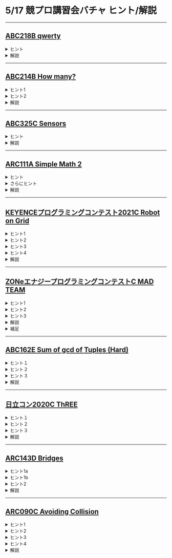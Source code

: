 # 5/17 競プロ講習会バチャ ヒント/解説

---
## [ABC218B qwerty](https://atcoder.jp/contests/abc218/tasks/abc218_b)

<details><summary> ヒント </summary>

数を文字に変換する方法を習得しましょう！<br>さまざまな方法がありますが、<br>

・c++では ```(char)('a' + i)```<br>
・pythonでは ``` chr(97 + i) ```<br>

によって、 'a' の $i$ 個先の英小文字が得られます。

</details>

<details><summary> 解説 </summary>

・c++では ```(char)('a' + i)```<br>
・pythonでは ``` chr(97 + i) ```<br>

によって、 'a' の $i$ 個先の英小文字が得られます。

実装例 (Python)
```python
P = list(map(int, input().split()))
res = ""
for p in P:
    res += chr(97 + p-1)
print(res)

```

実装例 (C++)
```cpp
#include<bits/stdc++.h>
using namespace std;

int main(){
    string res = "";
    for(int i = 0; i < 26; i++){
        int p; cin >> p;
        res += char('a' + p-1);
    }
    cout << res << '\n';
}

```

</details>

---
    
## [ABC214B How many?](https://atcoder.jp/contests/abc214/tasks/abc214_b)

<details><summary> ヒント1 </summary>

全探索をしたいですが、$a,b,c$ をそれぞれいくつまで探索すればよいでしょうか。それぞれ $10000$ まで試していては間に合いません。

</details>

<details><summary> ヒント2 </summary>

$a+b+c \leq S$ と、$(a,b,c)$ が非負整数であるという条件から、探索範囲を絞ることができます。

</details>

<details><summary> 解説 </summary>

非負整数の組 $(a,b,c)$ が $a+b+c \leq S$ を満たすなら、$a \leq S$ かつ $b \leq S$ かつ $c \leq S$ です。
よって、この範囲で $(a,b,c)$ を全探索し、二つの条件を満たすか調べれば良いです。  
これは、「探索範囲を絞る」という典型テクニックです。

計算量は $\mathrm{O}(S^3)$ で、 $S \leq 100$ であるため十分高速に動作します。

実装例 (Python)
```python
s,t = map(int,input().split())
ans = 0
for i in range(0,101):
    for j in range(0,101):
        for k in range(0,101):
            if i+j+k <= s and i*j*k <= t:
                ans += 1
print(ans)
```

実装例 (C++)
```cpp
#include <bits/stdc++.h>
using namespace std;

int main(){
    int s,t;
    cin >> s >> t;
    int ans = 0;
    for(int i = 0;i <= s;i++){
        for(int j = 0;j <= s;j++){
            for(int k = 0;k <= s;k++){
                if(i+j+k <= s && i*j*k <= t){
                    ans++;
                }
            }
        }
    }
    cout << ans <<endl;
}
```            
</details> 
    
---
## [ABC325C Sensors](https://atcoder.jp/contests/abc325/tasks/abc325_c)

<details><summary> ヒント </summary>
この問題をグラフの言葉で表すとどうなるか考えてみよう．
</details>

<details><summary> 解説 </summary>
    
[URL](https://drive.google.com/file/d/1-Z8kyYQZfOuHrkdh_GsrIGRfKr3TWEui/view)
    
<iframe src="https://drive.google.com/file/d/1-Z8kyYQZfOuHrkdh_GsrIGRfKr3TWEui/preview" width="800" height="500"　allow="accelerometer; autoplay; clipboard-write; encrypted-media; gyroscope; picture-in-picture" allowfullscreen></iframe>
    
</details>

---
    
## [ARC111A Simple Math 2](https://atcoder.jp/contests/arc111/tasks/arc111_a)

<details><summary> ヒント </summary>

あまりの関係する整数問題では、商とあまりの関係式に落とし込んで考えると見通しが良くなることがあります。

たとえば、

$10^N = Q * M + R \quad (0 \leq R \lt M)$

$Q = q * M + r  \quad (0 \leq r \lt M)$

とおくとき、<br>
問題文で与えられた $\lfloor \frac{10^N}{M} \rfloor$ は上の $Q$ に、それをMで割ったあまりは $r$ にそれぞれ対応しています。

上の2つの式を用いて $r$ を求めやすい形に表してみましょう。

</details>

<details><summary> さらにヒント </summary>

ふたつの関係式について、一つ目の式の $Q$ に二つ目の式を代入してみましょう。

すると、

$10^N = (q * M + r) * M + R$

整理して、関係式

$10^N = q * M^2 + r * M + R$

が得られます。<br>
この式をよく見てみると、 $10^N$ を $M^2$ で割ったあまりが $r * M + R$ ,
さらに $r * M + R$ を $M$ で割ったあまりがちょうど $r$ に対応していると捉えることができます。

したがって、求める値は「 $10^N$ を $M^2$ で割ったあまりを $M$ で割った時の商」に等しいです。

(注意)  
・C++の場合、$10^N$ が大きすぎてこのままでは直接計算できません。繰り返し二乗法を用いましょう。 [繰り返し二乗法とは?](https://algo-logic.info/calc-pow/)  
・Pythonの場合、繰り返し二乗法が標準のpow関数に実装されています。

</details>

<details><summary> 解説 </summary>

求める値は「 $10^N$ を $M^2$ で割ったあまりを $M$ で割った時の商」に等しいです。考え方のポイントは上のヒントを参考にしてください。

実装例 (Python)
```python
N, M = map(int, input().split())
Q = pow(10, N, M*M)
print(Q // M)

```

実装例 (C++)
```cpp
#include<bits/stdc++.h>
using namespace std;

int main(){
    int64_t res = 1;
    int64_t N, M; cin >> N >> M;
    int64_t M2 = M*M;
    vector<int64_t> dp(61); // dp[i] := 10^(2^i)をM^2で割ったあまり
    dp[0] = 10 % M2;
    for(int64_t i = 1; i < 61; i++) dp[i] = dp[i-1] * dp[i-1] % M2;
    for(int64_t i = 0; i < 61; i++){
        if((N >> i)&1){
            res *= dp[i];
            res %= M2;
        }
    }
    res /= M;
    cout << res << '\n';
}

```

</details>

---
    
## [KEYENCEプログラミングコンテスト2021C Robot on Grid](https://atcoder.jp/contests/keyence2021/tasks/keyence2021_c)

<details><summary> ヒント1 </summary>

もしも空白マスが無い場合、どのような解法で解けるでしょうか。

</details>

<details><summary> ヒント2 </summary>

空白マスがある場合は、同じ経路が答えに複数回加算されます。ある経路が答えに何回加算されるか考えましょう。

</details>

<details><summary> ヒント3 </summary>

各経路は、「そのような移動が可能な書き込み方の総数」分だけ答えに加算されます。これを求めるにはどのような情報が必要でしょうか。

</details>

<details><summary> ヒント4 </summary>

$\mathrm{\Theta}(HW(H+W))$ の解法を考え、それを高速化してみましょう。

</details>

<details><summary> 解説 </summary>

もしも空白マスが無い場合は、DPで解くことができます（有名問題です）。
今回解きたい問題はこの有名問題を含んでいるため、似た解法が使えないか考えます。  
これは、「解きたい問題が有名問題を含んでいるとき、それと同様の解法が使えないか考える」という典型テクニックです。[この考え方を使う問題の例](https://atcoder.jp/contests/arc159/tasks/arc159_d)

マスへの書き込み方全てに対してDPで経路数を求めていると時間が足りません。  
そこで、「ある $(1,1)$ から $(H,W)$ までの経路について、そのような移動が可能な書き込み方の総数」を全ての経路について求め、足し合わせることを考えましょう。これは主客転倒と呼ばれる典型テクニックです。

ある経路に注目するとき、その経路で移動が可能な書き込み方の総数を計算するためには「その経路に含まれる空白マスの個数」が分かれば良いです。  
通った経路に含まれる空白マスを $t$ 個とすると、その経路で移動が可能な書き込み方の総数は $2^t \times 3^{HW-K-t}$ 通りです。これは、通った空白マスへの書き込み方が2通り、通っていない空白マスへが書き込み方は3通りあるためです。

「グリッド上の経路数を求めるDPに似たものを使う」ことと、「各経路については空白マスが含まれる個数のみ分かればよい」ということを合わせると、DPテーブルの定義として以下のものが思いつきます。  
$dp[i][j][t] = ((1,1)から出発して空白マスをt箇所通って(i,j)に到達するような経路の個数)$  
求める答えは
$\sum_{1\leq t \leq H+W} dp[H][W][t] \times 2^t 3^{HW-K-t}$
です。  
この解法を用いると $\mathrm{\Theta}(HW(H+W))$ で解くことができますが、このままだとTLEします。
高速化するにはどうすれば良いでしょうか？（計算量の悪い解法から考えて、それを高速化するという典型テクニックです）

先程の式は  
$\sum_{1\leq t \leq H+W} dp[H][W][t] \times 2^t 3^{HW-K-t} = 3^{HW-K} \times  \sum_{1\leq t \leq H+W} dp[H][W][t] \times (2/3)^t$  
のように分解することができます。  
この式の  
$\sum_{1\leq t \leq H+W} dp[H][W][t] \times (2/3)^t$  
の部分は、添え字 $t$ を持つ代わりに、空白マスを通るたび $(2/3)$ 倍して遷移させることでDP配列の次元を落とすことができます。  
以上の解法により、この問題を $\mathrm{O}(HW)$ で解くことができます。

実装例 (C++)
```cpp
#include <bits/stdc++.h>
using namespace std;
#include <atcoder/modint>
using namespace atcoder;
using mint = modint998244353;

vector<int> di = {1,0};
vector<int> dj = {0,1};

int main(){
    int h,w,k;
    cin >> h >> w >> k;
    vector<vector<int>> board(h,vector<int>(w,-1));
    //-1:空白 0:R 1:D 2:X
    for(int i = 0;i < k;i++){
        int hi,wi;
        char ci;
        cin >> hi >> wi >> ci;
        hi--,wi--;
        if(ci == 'R') board[hi][wi] = 0;
        if(ci == 'D') board[hi][wi] = 1;
        if(ci == 'X') board[hi][wi] = 2;
    }
    vector<vector<mint>> dp(h,vector<mint>(w));
    dp[0][0] = 1;
    mint c23 = mint(2)/3;
    for(int i = 0;i < h;i++){
        for(int j = 0;j < w;j++){
            for(int v = 0;v < 2;v++){
                if(v == 0 && board[i][j] == 0) continue;
                if(v == 1 && board[i][j] == 1) continue;
                int ni = i+di[v];
                int nj = j+dj[v];
                if(ni < 0 || nj < 0 || ni >= h || nj >= w) continue;
                mint coef = 1;
                if(board[i][j] == -1){
                    coef = c23;
                }
                dp[ni][nj] += dp[i][j]*coef;
            }
        }
    }
    mint ans = dp[h-1][w-1];
    ans *= mint(3).pow(h*w-k);
    cout << ans.val() << endl;
}
```
    
</details>
    
---
    
## [ZONeエナジープログラミングコンテストC MAD TEAM](https://atcoder.jp/contests/zone2021/tasks/zone2021_c)

<details><summary> ヒント1 </summary>

最小値の最大化なので、二分探索が使えないか考えましょう。

</details>

<details><summary> ヒント2 </summary>

「チームの総合力を $x$ 以上にできるか？」という判定問題を考えましょう。

</details>

<details><summary> ヒント3 </summary>

能力値の種類数が少ないことに注目しましょう。

</details>

<details><summary> 解説 </summary>
チームメンバーの選び方を全て試していては時間が足りません。これは、メンバー候補の数が多いことが原因なので、どうにかしてメンバー候補の数を減らしたいです。

そこで、答えを二分探索します。最小値の最大化や最大値の最小化をする場合は、二分探索が有効であることが多いです。

「チームの総合力を $x$ 以上にできるか？」という判定問題を考えます。  
判定問題を考える上では、各メンバーの能力値が $x$ 以上か、$x$ 未満かという情報のみあれば十分です。よって、各メンバーの能力値を、$x$ 以上の場合は $1$ 、$x$ 未満の場合は $0$ という具合に圧縮することができます。これは、「ある値との大小のみが重要な場合は2値に変換できる」という典型テクニックです。  [この考え方を使う問題](https://atcoder.jp/contests/abc107/tasks/arc101_b)
  
以上の考察を踏まえると、能力値を01に圧縮した後は能力値の組としてあり得るものが $2^5 = 32$ 種類しか無いことが分かります。

例えば、チームの総合力を5以上にできるか？という判定問題を考える際は、  
$(A,B,C,D,E) = (1,6,2,2,7)$  
の人と  
$(A,B,C,D,E) = (1,7,1,3,9)$  
の人はどちらも圧縮すると  
$(A',B',C',D',E') = (0,1,0,0,1)$  
になるため区別する必要がありません。

このように考えると、圧縮後の能力値が一致するメンバーを取り除くことができます。従って、メンバー候補の数が多いという課題が解消され、メンバーの選び方を全探索できるようになります。全探索により判定問題が解けるので、この問題を解くことができました。計算量は、能力値の種類を $M$、採用する人数を $K$、二分探索の上限を $X$ として、$\mathrm{O}((NM+2^{MK})\log(X))$ です。


実装例 (C++)
```cpp
#include <bits/stdc++.h>
using namespace std;

int main(){
    int n;
    cin >> n;
    const int m = 5;
    const int m2 = 1<<m;
    vector<vector<int>> a(n,vector<int>(m));
    for(int i = 0;i < n;i++){
        for(int j = 0;j < m;j++){
            cin >> a[i][j];
        }
    }
    auto f = [&](int x){
        vector<int> exist(m2);
        for(int i = 0;i < n;i++){
            int bit = 0;
            for(int j = 0;j < m;j++){
                if(x <= a[i][j]) bit |= 1<<j;
            }
            exist[bit] = 1;
        }
        for(int i = 0;i < m2;i++){
            if(exist[i] == 0) continue;
            for(int j = i;j < m2;j++){
                if(exist[j] == 0) continue;
                for(int k = j;k < m2;k++){
                    if(exist[k] == 0) continue;
                    if(((i|j)|k) == m2-1) return true;
                }
            }
        }
        return false;
    };
    int ok = 0,ng = 1e9+10;
    while(abs(ok-ng)>1){
        int mid = (ok+ng)/2;
        if(f(mid)) ok = mid;
        else ng = mid;
    }
    cout << ok << endl;
}
```

</details>

<details><summary>補足</summary>
この問題における重要な典型テクニックとして、「問題で与えられる定数に注目する」というものもあります。

今回の問題では、能力値の種類数が5種類（定数）でした。このような場合は、その数が小さいことや、性質が良いことを利用できる場合があります。

この問題では、能力値の種類数が少ないことに注目すると、2値に圧縮して組み合わせを全探索できないか？というアイディアを思いつくことができます。

- [数が小さいことを利用する問題](https://onlinejudge.u-aizu.ac.jp/-challenges/sources/ICPC/Prelim/1651?year=2021)  
- [数の性質が良いことを利用する問題](https://atcoder.jp/contests/abc135/tasks/abc135_d)
</details>

---
## [ABC162E Sum of gcd of Tuples (Hard)](https://atcoder.jp/contests/abc162/tasks/abc162_e)

<details><summary> ヒント１ </summary>
    
寄与で考えます．すなわち， $\mathrm{gcd}$ が $g(1\leq g \leq K)$ であるものが何通りかを各 $g$ について求めます．
    
</details>

<details><summary> ヒント２ </summary>
    
$\mathrm{gcd}$ が $g$ の倍数である $\Leftrightarrow$ 数列の各要素が $g$ の倍数である
    
</details>

<details><summary> ヒント３ </summary>
    
$\mathrm{gcd}$ が $g$ である $\Leftrightarrow$ $\mathrm{gcd}$ が $g$ の倍数である かつ $\mathrm{gcd}$ が $2g,3g,\ldots,\lfloor \frac{K}{g} \rfloor g$ でない
</details>

<details><summary> 解説</summary>
    
まず初めに， $\mathrm{gcd}$ が $g$ の倍数であるような数列の個数について考えます．
ヒントにもあるように， $\mathrm{gcd}$ が $g$ であるということは，数列の各要素が $g$ の倍数であることと同値なので，これを数えられればよいです．
$K$ 以下の $g$ の倍数の個数は， $\lfloor \frac{K}{g} \rfloor$ 個であり，長さ $N$ の数列なので，求めたい個数は $\displaystyle {\lfloor \frac{K}{g} \rfloor}^N$となります．

次にこれを用いて $\mathrm{gcd}$ が $g$ であるような数列の個数について求めましょう． $\mathrm{gcd}$ が $g$ であるような数列の個数を $\mathrm{num}[g]$ と書くことにすると，ヒントより，
$\displaystyle \mathrm{num}[g] =  {\lfloor \frac{K}{g} \rfloor}^N - \mathrm{num}[2g] - \mathrm{num}[3g] - \cdots - \mathrm{num}[\lfloor \frac{K}{g} \rfloor g]$
と書けることが分かります．式より， $\mathrm{num}[g]$ は $g<g'$ なる全ての $g'$ における $\mathrm{num}[g']$ の値が分かっていれば求められることが分かるので，これを用いて，動的計画法によって $g$ の降順に $\mathrm{num}[g]$ の値が計算できることが分かりました．

最後に，上記解法の計算量を考察します．まず，各 $g$ について計算する　${\lfloor \frac{K}{g} \rfloor}^N$ ですが，これは二分累乗法などで $O(\log N)$ で計算できます．次に，
$- \mathrm{num}[2g] - \mathrm{num}[3g] - \cdots - \mathrm{num}[\lfloor \frac{K}{g} \rfloor g]$
の部分ですが，これは各 $g$ について $\lfloor \frac{K}{g} \rfloor$ 個以下の項であるため，調和級数のオーダー評価により，全体で
$\displaystyle \sum_{g=1}^{K} \lfloor \frac{K}{g} \rfloor = O(K \log K)$
個の項であることが分かります．以上より，上記解法の時間計算量は $O(K( \log K+ \log N))$ と評価できます．実装は素直です．

本解法のように，「余分に数えた分を引く」という方法を除原理などと言ったりします．数え上げにおいて頻出の考え方ですので，ぜひ使えるようになりましょう．
    
</details>

---
## [日立コン2020C ThREE](https://atcoder.jp/contests/hitachi2020/tasks/hitachi2020_c)


<details><summary> ヒント１ </summary>
必ず解は存在します．
</details>
<details><summary> ヒント２ </summary>
二部グラフが関係します．
</details>
<details><summary> ヒント３ </summary>
問題では距離が 3 の頂点間について条件が課されていますが,距離が奇
数の頂点間について条件を満たす数字の配置が存在します.
</details>

<details><summary> 解説 </summary>
    
[URL](https://drive.google.com/file/d/1-c9DmcvnvS3oSdojREOik2hzhPHRB1gr/view?usp=sharing)
    
<iframe src="https://drive.google.com/file/d/1-c9DmcvnvS3oSdojREOik2hzhPHRB1gr/preview" width="800" height="500"　allow="accelerometer; autoplay; clipboard-write; encrypted-media; gyroscope; picture-in-picture" allowfullscreen></iframe>
    
</details>

---
    
## [ARC143D Bridges](https://atcoder.jp/contests/arc143/tasks/arc143_d)

<details><summary> ヒント1a </summary>

よい性質が見つからないとき、手元で実験するのがセオリーです。
たとえば、
ケース
```
3 3
1 2 3
2 3 1
```
において、どのような01列が条件を満たすでしょうか?

</details>

<details><summary> ヒント1b </summary>

ケース
```
3 3
1 2 3
2 3 1
```
において、答えとなりうる01列は、000、あるいは111です。

さて、ある辺 $u$ が橋であることは、 $u$ の端点から端点へのパスであって、 $u$ を通らないパスが存在することと言い換えられます。

頂点1から頂点2や頂点3へのパスが存在する状態をどのようにあらわせばよいでしょうか。

</details>

<details><summary> ヒント2 </summary>

2つの対象のあいだの関係を表すために、問題として与えられたものとは別にグラフを考えましょう。

もとのグラフを$G$とおき、  
N頂点M辺の次のような有向グラフ$H$を考えます。  
・各 $i\,(0\leq i \leq M)$ について、$H$の頂点$A_{i}$と頂点$B_{i}$を結ぶ

このとき上のケースの答えに対応する$H$は3頂点のサイクルとなります。  
一般のケースに対して、  
$G$の頂点$v$と頂点$v+N$を結ぶ辺が橋でないことは、
$H$の頂点$v$があるサイクルで被覆されていること(すなわち、自己ループをもつかある2点以上の強連結成分に含まれること)と同値であり、  
$G$の頂点$A_{i}$と頂点$B_{i}+N$を結ぶ辺が橋でないことは、
$H$の頂点$A_{i}$と頂点$B_{i}$が同じ強連結成分に含まれることと同値です。

辺が橋であるという条件を頂点が(2頂点以上の)強連結成分に含まれるという条件に言い換えられました！  
もとの問題の求める01列は、新しく考えたグラフ$H$の辺の向き付けと捉えることができるため、考えるべきは辺をうまく向きつけることで$H$の頂点をなるべく多く強連結成分に含めることです。

</details>

<details><summary> 解説 </summary>

ヒント2で定義したグラフ$H$を用います。  
$H$の連結成分ごとに考えます。  
$H$の辺をうまく向きつけることで(2頂点以上の)強連結成分に含まれる頂点の個数が最大となったとしましょう。  
このとき、その最大値を保ったまま、以下のような操作ができます。  
・用いられていない辺が横断辺とならないような任意の有向全域木について、$H$のいくつかの辺の向きを変えることでその有向全域木が含まれるようにできる
(証明の概略;強連結成分内の任意の2頂点$u$,$v$について、$u$から$v$へのパスと$v$から$u$へのパスであって互いに辺素なものを取ることができる。横断辺を含まない有向全域木の各強連結成分内の2点はすべて一方がもう一方の祖先になるため、各強連結成分の中で最も根に近い頂点$p$と最も葉に近い頂点$q$をとることができ、特に$p$から$q$、$q$から$p$両方のパスが存在することからふたたび強連結にできる)  
したがって、DFS木を考え、DFS木に含まれる辺を根から葉の向きに、含まれない辺(DFS木の性質からこれは横断辺にならず、必ず後退辺になります)を葉から根の向きに向きつければよいです。

結局、やるべきことは以下にまとめられます。  
・グラフ$H$を構成する  
・$H$の連結成分ごとに適当な根をえらびDFS木を構築する  
・DFS木に含まれる辺を根から葉の向きに、含まれない辺を葉から根の向きに向きつける
</details>

    
---
    
## [ARC090C Avoiding Collision](https://atcoder.jp/contests/arc090/tasks/arc090_c)

<details><summary> ヒント1 </summary>

まず、Sを始点とした場合とTを始点した場合のそれぞれについて、最短経路数の数え上げをする必要があります。

</details>

<details><summary> ヒント2 </summary>

最短経路数の数え上げはDijkstra法で最短経路を求めるのと同時に行うことができます。

</details>

<details><summary> ヒント3 </summary>

二人が出会わない最短経路の選び方を数え上げるのは困難です。
より簡単な問題に言い換えられないでしょうか。

</details>

<details><summary> ヒント4 </summary>

二人が出会う最短経路の選び方を数え上げ、全体から引き算しましょう。

</details>

<details><summary> 解説 </summary>
最短経路の数え上げについては、以下の記事を参照してください。
Dijkstra法により最短経路を求める場合とほぼ同じアルゴリズムにより数えることができます。

[最短経路の数え上げ](https://drken1215.hatenablog.com/entry/2018/02/09/003200)

二人が出会わない最短経路の数え上げは困難です。そこで、二人が出会う最短経路の選び方を数え上げ、全体から引き算しましょう。これは、「補集合を考える」という典型テクニックです。

重要な考察として、二人が最短経路を通る場合、二人が2回以上出会うことは無いというものがあります。このため、ある辺または頂点に注目し、「そこで二人が出会う最短経路の選び方の組の総数」を数えると、重複無く数えることができます。

「ある辺または頂点で二人が出会う最短経路の選び方の組の総数」は、S、Tそれぞれを始点とした場合の最短経路数を求めておくと、高速に求めることができます。

注目している辺または頂点が最短経路に使われているかチェックする必要があることに注意してください。


実装例 (C++)
```cpp
#include <bits/stdc++.h>
using namespace std;
#include <atcoder/modint>
using namespace atcoder;
using ll = long long;
const ll INF = 1e18;
using mint = modint1000000007;
using P = pair<ll,int>;

struct Edge{
    int to;
    ll w;
    Edge(int to,ll w):to(to),w(w) {}
};

int main(){
    int n,m,s,t;
    cin >> n >> m >> s >> t;
    s--,t--;
    vector<vector<Edge>> g(n);
    vector<int> u(m),v(m);
    vector<ll> d(m);
    for(int i = 0;i < m;i++){
        cin >> u[i] >> v[i] >> d[i];
        u[i]--,v[i]--;
        g[u[i]].emplace_back(v[i],d[i]);
        g[v[i]].emplace_back(u[i],d[i]);
    }
    auto dijkstra = [&](vector<ll> &dist,vector<mint> &cnt,ll start) -> void {
        dist[start] = 0;
        cnt[start] = 1;
        priority_queue<P,vector<P>,greater<P>> pq;
        pq.emplace(dist[start],start);
        while(!pq.empty()){
            auto [d,v] = pq.top();
            pq.pop();
            if(d > dist[v]) continue;
            for(auto e:g[v]){
                if(dist[e.to] == dist[v]+e.w){
                    cnt[e.to] += cnt[v];
                } else if(dist[e.to] > dist[v]+e.w){
                    dist[e.to] = dist[v]+e.w;
                    cnt[e.to] = cnt[v];
                    pq.emplace(dist[e.to],e.to);
                }
            }
        }
        return;
    };
    vector<ll> ds(n,INF),dt(n,INF);
    vector<mint> cs(n),ct(n);
    dijkstra(ds,cs,s);
    dijkstra(dt,ct,t);
    mint ans = cs[t]*ct[s];
    for(int i = 0;i < n;i++){
        if(ds[i] != dt[i]) continue;
        ans -= cs[i]*ct[i]*cs[i]*ct[i];
    }
    for(int e = 0;e < m;e++){
        ll i = u[e];
        ll j = v[e];
        if(ds[i]+d[e] != ds[j] && ds[j]+d[e] != ds[i]) continue;
        if(dt[i]+d[e] != dt[j] && dt[j]+d[e] != dt[i]) continue;
        if(ds[i]+dt[i] != dt[s]) continue;
        if(ds[j]+dt[j] != dt[s]) continue;
        if(ds[i] > ds[j]) swap(i,j);
        ll a = ds[i];
        ll b = ds[i]+d[e];
        ll x = dt[j];
        ll y = dt[j]+d[e];
        if(b <= x || y <= a) continue;
        ans -= cs[i]*ct[j]*cs[i]*ct[j];
    }
    cout << ans.val() << endl;
}
```

</details>